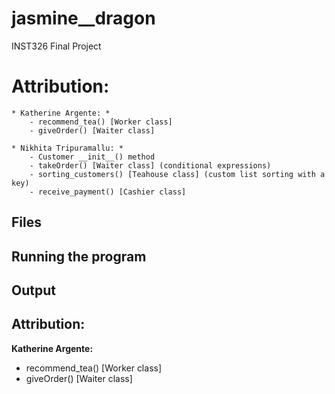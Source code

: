 # jasmine__dragon
INST326 Final Project

# Attribution:
    * Katherine Argente: *
        - recommend_tea() [Worker class] 
        - giveOrder() [Waiter class] 

    * Nikhita Tripuramallu: *
        - Customer __init__() method
        - takeOrder() [Waiter class] (conditional expressions)
        - sorting_customers() [Teahouse class] (custom list sorting with a key)
        - receive_payment() [Cashier class]

## Files

## Running the program

## Output


## Attribution:
**Katherine Argente:**
- recommend_tea() [Worker class]
- giveOrder() [Waiter class]
